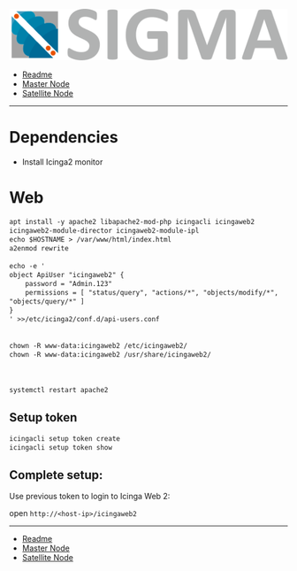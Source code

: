 ![Sigma Telecom](/docs/logo-sigma.svg)

- [Readme](/readme.md)
- [Master Node](/docs/setup_master_debian.md)
- [Satellite Node](/docs/setup_satellite_debian.md)

---

# Dependencies

- Install Icinga2 monitor

# Web

```
apt install -y apache2 libapache2-mod-php icingacli icingaweb2 icingaweb2-module-director icingaweb2-module-ipl
echo $HOSTNAME > /var/www/html/index.html
a2enmod rewrite

echo -e '
object ApiUser "icingaweb2" {
    password = "Admin.123"
    permissions = [ "status/query", "actions/*", "objects/modify/*", "objects/query/*" ]
}
' >>/etc/icinga2/conf.d/api-users.conf


chown -R www-data:icingaweb2 /etc/icingaweb2/
chown -R www-data:icingaweb2 /usr/share/icingaweb2/



systemctl restart apache2
```

## Setup token

```
icingacli setup token create
icingacli setup token show
```

## Complete setup:

Use previous token to login to Icinga Web 2:

open `http://<host-ip>/icingaweb2`

---

- [Readme](/readme.md)
- [Master Node](/docs/setup_master_debian.md)
- [Satellite Node](/docs/setup_satellite_debian.md)

